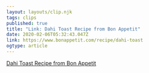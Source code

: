 ```yaml
---
layout: layouts/clip.njk 
tags: clips 
published: true 
title: "Link: Dahi Toast Recipe from Bon Appetit" 
date: 2020-02-06T05:32:43.047Z 
link: https://www.bonappetit.com/recipe/dahi-toast 
ogtype: article 
---
```

[Dahi Toast Recipe from Bon Appetit](https://www.bonappetit.com/recipe/dahi-toast) 
